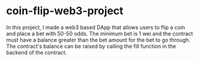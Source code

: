 # coin-flip-web3-project

In this project, I made a web3 based DApp that allows users to flip a coin and place a bet with 50-50 odds. The minimum bet is 1 wei and the contract must have a balance greater than the bet amount for the bet to go through. The contract's balance can be raised by calling the fill function in the backend of the contract.
